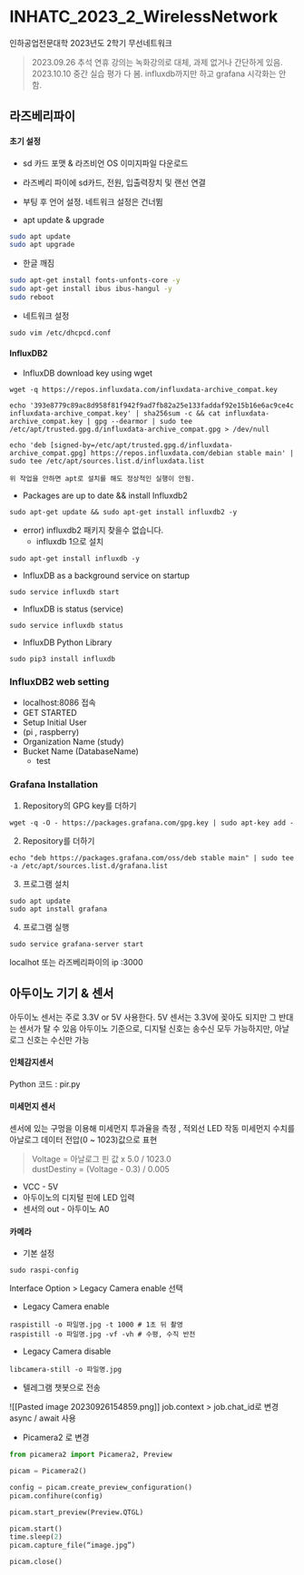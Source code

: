 # INHATC_2023_2_WirelessNetwork

인하공업전문대학 2023년도 2학기 무선네트워크

> 2023.09.26
> 추석 연휴 강의는 녹화강의로 대체, 과제 없거나 간단하게 있음.  
> 2023.10.10
> 중간 실습 평가 다 봄. influxdb까지만 하고 grafana 시각화는 안함.

## 라즈베리파이

#### 초기 설정

- sd 카드 포맷 & 라즈비언 OS 이미지파일 다운로드

- 라즈베리 파이에 sd카드, 전원, 입출력장치 및 랜선 연결

- 부팅 후 언어 설정. 네트워크 설정은 건너뜀

- apt update & upgrade

```bash
sudo apt update
sudo apt upgrade
```

* 한글 깨짐

```bash
sudo apt-get install fonts-unfonts-core -y
sudo apt-get install ibus ibus-hangul -y
sudo reboot
```

- 네트워크 설정
```Shell
sudo vim /etc/dhcpcd.conf
```

#### InfluxDB2 

- InfluxDB download key using wget

```
wget -q https://repos.influxdata.com/influxdata-archive_compat.key

echo '393e8779c89ac8d958f81f942f9ad7fb82a25e133faddaf92e15b16e6ac9ce4c influxdata-archive_compat.key' | sha256sum -c && cat influxdata-archive_compat.key | gpg --dearmor | sudo tee /etc/apt/trusted.gpg.d/influxdata-archive_compat.gpg > /dev/null

echo 'deb [signed-by=/etc/apt/trusted.gpg.d/influxdata-archive_compat.gpg] https://repos.influxdata.com/debian stable main' | sudo tee /etc/apt/sources.list.d/influxdata.list
```
	위 작업을 안하면 apt로 설치를 해도 정상적인 실행이 안됨.


- Packages are up to date && install Influxdb2

```
sudo apt-get update && sudo apt-get install influxdb2 -y
```

- error) influxdb2 패키지 찾을수 없습니다.
    - influxdb 1으로 설치

```
sudo apt-get install influxdb -y
```

- InfluxDB as a background service on startup

```
sudo service influxdb start
```

- InfluxDB is status (service)

```
sudo service influxdb status
```

- InfluxDB Python Library

```Shell
sudo pip3 install influxdb
```
### InfluxDB2 web setting

- localhost:8086 접속
- GET STARTED
- Setup Initial User
- (pi , raspberry)
- Organization Name (study)
- Bucket Name (DatabaseName)
    - test
### Grafana Installation

1. Repository의 GPG key를 더하기

```
wget -q -O - https://packages.grafana.com/gpg.key | sudo apt-key add -
```

2. Repository를 더하기

```
echo "deb https://packages.grafana.com/oss/deb stable main" | sudo tee -a /etc/apt/sources.list.d/grafana.list
```

3. 프로그램 설치

```
sudo apt update
sudo apt install grafana
```

4. 프로그램 실행

```
sudo service grafana-server start
```

localhot 또는 라즈베리파이의 ip :3000

## 아두이노 기기 & 센서

아두이노 센서는 주로 3.3V or 5V 사용한다. 5V 센서는 3.3V에 꽂아도 되지만 그 반대는 센서가 탈 수 있음
아두이노 기준으로, 디지털 신호는 송수신 모두 가능하지만, 아날로그 신호는 수신만 가능

#### 인체감지센서 

Python 코드 :  pir.py

#### 미세먼지 센서 

센서에 있는 구멍을 이용해 미세먼지 투과율을 측정 , 적외선 LED 작동
미세먼지 수치를 아날로그 데이터 전압(0 ~ 1023)값으로 표현

> Voltage = 아날로그 핀 값 x 5.0 / 1023.0  
> dustDestiny = (Voltage - 0.3) / 0.005

- VCC - 5V
- 아두이노의 디지털 핀에  LED 입력
- 센서의 out - 아두이노 A0

#### 카메라

- 기본 설정
```Shell
sudo raspi-config
```

Interface Option > Legacy Camera enable 선택

- Legacy Camera enable

```Shell
raspistill -o 파일명.jpg -t 1000 # 1초 뒤 촬영
raspistill -o 파일명.jpg -vf -vh # 수평, 수직 반전 
```

- Legacy Camera disable

```Shell
libcamera-still -o 파일명.jpg
```



- 텔레그램 챗봇으로 전송

![[Pasted image 20230926154859.png]]
job.context > job.chat_id로 변경
async / await 사용

- Picamera2 로 변경

```Python
from picamera2 import Picamera2, Preview

picam = Picamera2()

config = picam.create_preview_configuration()
picam.confihure(config)

picam.start_preview(Preview.QTGL)

picam.start()
time.sleep(2)
picam.capture_file(“image.jpg”)

picam.close()

```






